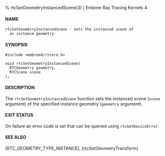 % rtcSetGeometryInstancedScene(3) | Embree Ray Tracing Kernels 4

#### NAME

    rtcSetGeometryInstancedScene - sets the instanced scene of
      an instance geometry

#### SYNOPSIS

    #include <embree4/rtcore.h>

    void rtcSetGeometryInstancedScene(
      RTCGeometry geometry,
      RTCScene scene
    );

#### DESCRIPTION

The `rtcSetGeometryInstancedScene` function sets the instanced scene
(`scene` argument) of the specified instance geometry (`geometry`
argument).

#### EXIT STATUS

On failure an error code is set that can be queried using
`rtcGetDeviceError`.

#### SEE ALSO

[RTC_GEOMETRY_TYPE_INSTANCE], [rtcSetGeometryTransform]
